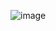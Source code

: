 ![image](https://user-images.githubusercontent.com/114208839/202866068-0df2f0a9-aca6-4ed0-8299-6e999109057c.png)
